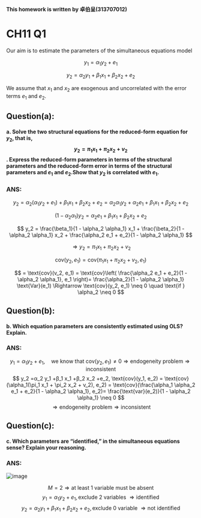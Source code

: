 #### This homework is written by 卓伯呈(313707012)
# CH11 Q1
Our aim is to estimate the parameters of the simultaneous equations model 

$$
y_1 =α_1 y_2 +e_1
$$

$$
y_2 =α_2 y_1 +β_1 x_1 +β_2 x_2 +e_2
$$

We assume that $x_1$ and $x_2$ are exogenous and uncorrelated with the error terms $e_1$ and $e_2$.

## **Question(a):**

#### a. Solve the two structural equations for the reduced-form equation for $y_2$, that is, $$y_2  =π_1 x_1  +π_2 x_2  +v_2$$ . Express the reduced-form parameters in terms of the structural parameters and the reduced-form error in terms of the structural parameters and $e_1$ and $e_2$.Show that $y_2$ is correlated with $e_1$.

### ANS:
$$
y_2 = \alpha_2(\alpha_1 y_2 + e_1) + \beta_1 x_1 + \beta_2 x_2 + e_2 = \alpha_2 \alpha_1 y_2 + \alpha_2 e_1 + \beta_1 x_1 + \beta_2 x_2 + e_2
$$

$$
(1 - \alpha_2 \alpha_1)y_2 = \alpha_2 e_1 + \beta_1 x_1 + \beta_2 x_2 + e_2
$$

$$
y_2 = \frac{\beta_1}{1 - \alpha_2 \alpha_1} x_1 + \frac{\beta_2}{1 - \alpha_2 \alpha_1} x_2 + \frac{\alpha_2 e_1 + e_2}{1 - \alpha_2 \alpha_1}
$$

$$
\Rightarrow y_2 = \pi_1 x_1 + \pi_2 x_2 + v_2
$$

$$
\text{cov}(y_2, e_1) = \text{cov}(\pi_1 x_1 + \pi_2 x_2 + v_2, e_1)
$$

$$
= \text{cov}(v_2, e_1) = \text{cov}\left( \frac{\alpha_2 e_1 + e_2}{1 - \alpha_2 \alpha_1}, e_1 \right)= \frac{\alpha_2}{1 - \alpha_2 \alpha_1} \text{Var}(e_1) \Rightarrow \text{cov}(y_2, e_1) \neq 0 \quad \text{if } \alpha_2 \neq 0
$$

## **Question(b):**
#### b. Which equation parameters are consistently estimated using OLS? Explain.
### ANS:
$$
y_1 = \alpha_1 y_2  + e_1, \quad \text{we know that } \text{cov}(y_2, e_1) \neq 0 \Rightarrow \text{endogeneity problem} \Rightarrow \text{inconsistent}
$$
$$
y_2 =α_2 y_1 +β_1 x_1 +β_2 x_2 +e_2, \text{cov}(y_1, e_2) = \text{cov}(\alpha_1(\pi_1 x_1 + \pi_2 x_2 + v_2), e_2) = \text{cov}(\frac{\alpha_1 \alpha_2 e_1 + e_2}{1 - \alpha_2 \alpha_1}, e_2)= \frac{\text{var}(e_2)}{1 - \alpha_2 \alpha_1} \neq 0
$$
$$
\Rightarrow \text{endogeneity problem} \Rightarrow \text{inconsistent}
$$
## **Question(c):**
#### c. Which parameters are “identified,” in the simultaneous equations sense? Explain your reasoning.
### ANS:
![image](https://github.com/user-attachments/assets/b51ba18c-0e0e-4af4-9e56-0a966d662148)

$$
M=2 \Rightarrow \text{at least 1 variable must be absent} 
$$
$$
y_1 = \alpha_1 y_2  + e_1, \text{exclude 2 variables } \Rightarrow \text{identified}
$$
$$
y_2 =α_2 y_1 +β_1 x_1 +β_2 x_2 +e_2, \text{exclude 0 variable } \Rightarrow \text{not identified}
$$
